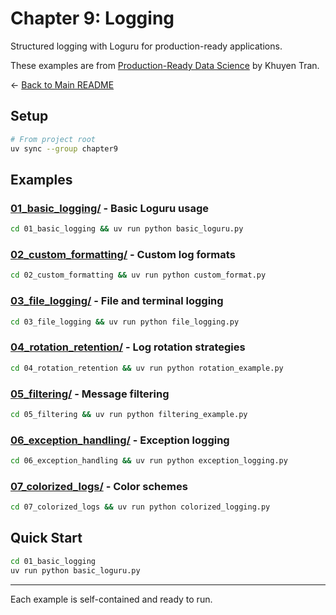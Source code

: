 # Chapter 9: Logging

Structured logging with Loguru for production-ready applications.

These examples are from [Production-Ready Data Science](https://codecut.ai/production-ready-data-science/?utm_source=github&utm_medium=production-ready-data-science-code&utm_campaign=chapter9) by Khuyen Tran.

← [Back to Main README](../README.md)

## Setup

```bash
# From project root
uv sync --group chapter9
```

## Examples

### [01_basic_logging/](01_basic_logging/) - Basic Loguru usage
```bash
cd 01_basic_logging && uv run python basic_loguru.py
```

### [02_custom_formatting/](02_custom_formatting/) - Custom log formats
```bash
cd 02_custom_formatting && uv run python custom_format.py
```

### [03_file_logging/](03_file_logging/) - File and terminal logging
```bash
cd 03_file_logging && uv run python file_logging.py
```

### [04_rotation_retention/](04_rotation_retention/) - Log rotation strategies
```bash
cd 04_rotation_retention && uv run python rotation_example.py
```

### [05_filtering/](05_filtering/) - Message filtering
```bash
cd 05_filtering && uv run python filtering_example.py
```

### [06_exception_handling/](06_exception_handling/) - Exception logging
```bash
cd 06_exception_handling && uv run python exception_logging.py
```

### [07_colorized_logs/](07_colorized_logs/) - Color schemes
```bash
cd 07_colorized_logs && uv run python colorized_logging.py
```

## Quick Start

```bash
cd 01_basic_logging
uv run python basic_loguru.py
```

---

Each example is self-contained and ready to run.